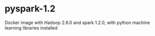 # pyspark-1.2
Docker image with Hadoop 2.6.0 and spark 1.2.0, with python machine learning libraries installed
